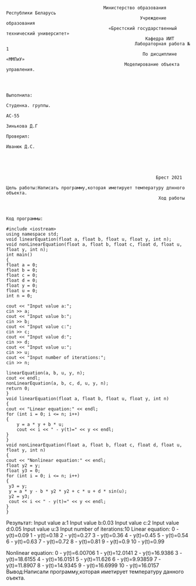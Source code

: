 ﻿                                         Министерство образования Республики Беларусь
                                                       Учреждение образования
                                           «Брестский государственный технический университет»
                                                         Кафедра ИИТ
                                                     Лабораторная работа № 1
                                                        По дисциплине «ММПиУ»
                                                 Моделирование объекта управления.



                                                                                                                 Выполнила:
                                                                                                                 Студенка. группы. 
                                                                                                                 АС-55
                                                                                                                 Зинькова Д.Г
                                                                                                                 Проверил:
                                                                                                                  Иванюк Д.C.
                                                                                                                                                            
                                                                                                                                                            
                                                                                                                                                            
                                                                                                                                                            
                                                                                                                                                            
                                                             Брест 2021
                                                           
    Цель работы:Написать программу,которая иметирует температуру дпнного объекта.
                                                              Ход работы
                                                          
                                                          

    Код программы:

    #include <iostream>
    using namespace std;
    void linearEquation(float a, float b, float u, float y, int n);
    void nonLinearEquation(float a, float b, float c, float d, float u, float y, int n);
    int main()
    {
    float a = 0;
    float b = 0;
    float c = 0;
    float d = 0;
    float y = 0;
    float u = 0;
    int n = 0;
    
    cout << "Input value a:";
    cin >> a;
    cout << "Input value b:";
    cin >> b;
    cout << "Input value c:";
    cin >> c;
    cout << "Input value d:";
    cin >> d;
    cout << "Input value u:";
    cin >> u;
    cout << "Input number of iterations:";
    cin >> n;

    linearEquation(a, b, u, y, n);
    cout << endl;
    nonLinearEquation(a, b, c, d, u, y, n);
    return 0;
    }
    void linearEquation(float a, float b, float u, float y, int n)
    {
    cout << "Linear equation:" << endl;
    for (int i = 0; i <= n; i++)
    {
        y = a * y + b * u;
        cout << i << " - y(t)=" << y << endl;
    }
    }
    void nonLinearEquation(float a, float b, float c, float d, float u, float y, int n)
    {
    cout << "Nonlinear equation:" << endl;
    float y2 = y;
    float y3 = 0;
    for (int i = 0; i <= n; i++)
    {
     y3 = y;
     y = a * y - b * y2 * y2 + c * u + d * sin(u);
     y2 = y3;
     cout << i << " - y(t)=" << y << endl;
    }
    }
   
   
   
   
   Результат:
   Input value a:1
Input value b:0.03
Input value c:2
Input value d:0.05
Input value u:3
Input number of iterations:10
Linear equation:
0 - y(t)=0.09
1 - y(t)=0.18
2 - y(t)=0.27
3 - y(t)=0.36
4 - y(t)=0.45
5 - y(t)=0.54
6 - y(t)=0.63
7 - y(t)=0.72
8 - y(t)=0.81
9 - y(t)=0.9
10 - y(t)=0.99

Nonlinear equation:
0 - y(t)=6.00706
1 - y(t)=12.0141
2 - y(t)=16.9386
3 - y(t)=18.6155
4 - y(t)=16.0151
5 - y(t)=11.626
6 - y(t)=9.93859
7 - y(t)=11.8907
8 - y(t)=14.9345
9 - y(t)=16.6999
10 - y(t)=16.0157
Вывод:Написали программу,которая иметирует температуру данного оъекта.
